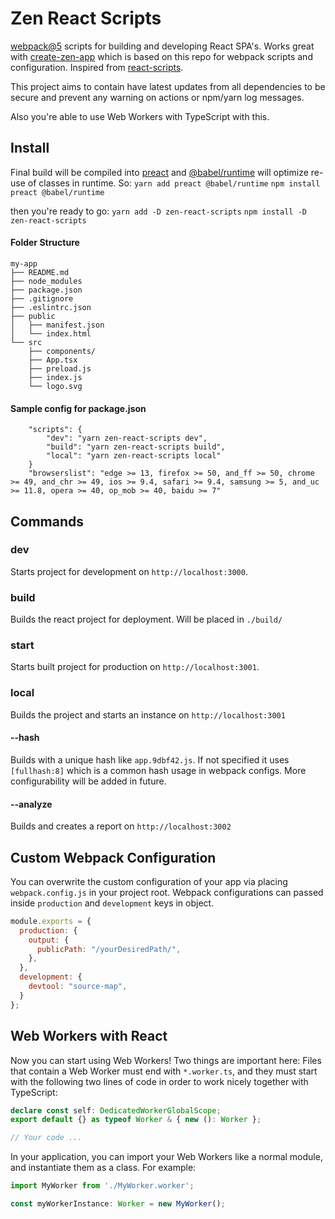 # Zen React Scripts

[webpack@5](https://github.com/webpack/webpack) scripts for building and developing React SPA's. Works great with [create-zen-app](https://github.com/fatihgozenc/create-zen-app) which is based on this repo for webpack scripts and configuration. Inspired from [react-scripts](https://github.com/facebook/create-react-app/tree/main/packages/react-scripts).

This project aims to contain have latest updates from all dependencies to be secure and prevent any warning on actions or npm/yarn log messages.

Also you're able to use Web Workers with TypeScript with this.

## Install

Final build will be compiled into [preact](https://preactjs.com/) and [@babel/runtime](https://babeljs.io/docs/en/babel-runtime) will optimize re-use of classes in runtime. So:
``` yarn add preact @babel/runtime ```
``` npm install preact @babel/runtime ```

then you're ready to go:
``` yarn add -D zen-react-scripts ```
``` npm install -D zen-react-scripts ```

#### Folder Structure

```
my-app
├── README.md
├── node_modules
├── package.json
├── .gitignore
├── .eslintrc.json
├── public
│   ├── manifest.json
│   └── index.html
└── src
    ├── components/
    ├── App.tsx
    ├── preload.js
    ├── index.js
    └── logo.svg
```

#### Sample config for package.json
```
    "scripts": {
        "dev": "yarn zen-react-scripts dev",
        "build": "yarn zen-react-scripts build",
        "local": "yarn zen-react-scripts local"
    }
    "browserslist": "edge >= 13, firefox >= 50, and_ff >= 50, chrome >= 49, and_chr >= 49, ios >= 9.4, safari >= 9.4, samsung >= 5, and_uc >= 11.8, opera >= 40, op_mob >= 40, baidu >= 7"
```

## Commands

### dev
Starts project for development on `http://localhost:3000`.

### build
Builds the react project for deployment. Will be placed in `./build/`

### start
Starts built project for production on `http://localhost:3001`.

### local
Builds the project and starts an instance on `http://localhost:3001`

#### --hash
Builds with a unique hash like `app.9dbf42.js`. If not specified it uses `[fullhash:8]` which is a common hash usage in webpack configs. More configurability will be added in future.

#### --analyze
Builds and creates a report on `http://localhost:3002`


## Custom Webpack Configuration

You can overwrite the custom configuration of your app via placing `webpack.config.js` in your project root. Webpack configurations can passed inside `production` and `development` keys in object.
```js
module.exports = {
  production: {
    output: {
      publicPath: "/yourDesiredPath/",
    },
  },
  development: {
    devtool: "source-map",
  }
};

```

## Web Workers with React

Now you can start using Web Workers! Two things are important here: Files that contain a Web Worker must end with `*.worker.ts`, and they
must start with the following two lines of code in order to work nicely together with TypeScript:

```ts
declare const self: DedicatedWorkerGlobalScope;
export default {} as typeof Worker & { new (): Worker };

// Your code ...
```

In your application, you can import your Web Workers like a normal module, and instantiate them as a class. For example:

```ts
import MyWorker from './MyWorker.worker';

const myWorkerInstance: Worker = new MyWorker();
```
